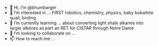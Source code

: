- 👋 Hi, I’m @bhumbarger
- 👀 I’m interested in ... FIRST robotics, chemistry, physics, baby bobwhite quail, birding
- 🌱 I’m currently learning ... about converting light shale alkanes into larger alkenes as part an RET for CISTAR through Notre Dame
- 💞️ I’m looking to collaborate on ...
- 📫 How to reach me ...

<!---
bhumbarger/bhumbarger is a ✨ special ✨ repository because its `README.md` (this file) appears on your GitHub profile.
You can click the Preview link to take a look at your changes.
--->
